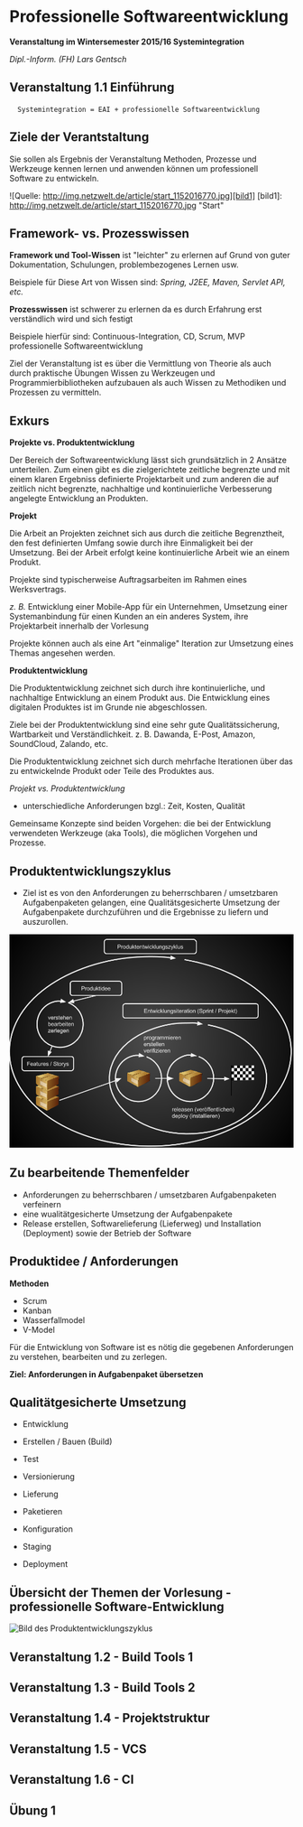 # Professionelle Softwareentwicklung
**Veranstaltung im Wintersemester 2015/16 Systemintegration**

*Dipl.-Inform. (FH) Lars Gentsch*

## Veranstaltung 1.1 Einführung

```
  Systemintegration = EAI + professionelle Softwareentwicklung
```

## Ziele der Verantstaltung

Sie sollen als Ergebnis der Veranstaltung Methoden, Prozesse und Werkzeuge kennen lernen und anwenden können um professionell Software zu entwickeln.

![Quelle: http://img.netzwelt.de/article/start_1152016770.jpg][bild1]
[bild1]: http://img.netzwelt.de/article/start_1152016770.jpg "Start"


## Framework- vs. Prozesswissen
**Framework und Tool-Wissen** ist "leichter" zu erlernen auf Grund von guter Dokumentation, Schulungen, problembezogenes Lernen usw.

Beispiele für Diese Art von Wissen sind:
*Spring, J2EE, Maven, Servlet API, etc.*

**Prozesswissen** ist schwerer zu erlernen da es durch Erfahrung erst verständlich wird und sich festigt

Beispiele hierfür sind: Continuous-Integration, CD, Scrum, MVP professionelle Softwareentwicklung

Ziel der Veranstaltung ist es über die Vermittlung von Theorie als auch durch praktische Übungen Wissen zu Werkzeugen und Programmierbibliotheken aufzubauen als auch Wissen zu Methodiken und Prozessen zu vermitteln.


## Exkurs

**Projekte vs. Produktentwicklung**

Der Bereich der Softwareentwicklung lässt sich grundsätzlich in 2 Ansätze unterteilen. Zum einen gibt es die zielgerichtete zeitliche begrenzte und mit einem klaren Ergebniss definierte Projektarbeit und zum anderen die auf zeitlich nicht begrenzte, nachhaltige und kontinuierliche Verbesserung angelegte Entwicklung an Produkten.

**Projekt**

Die Arbeit an Projekten zeichnet sich aus durch die zeitliche Begrenztheit, den fest definierten Umfang sowie durch ihre Einmaligkeit bei der Umsetzung. Bei der Arbeit erfolgt keine kontinuierliche Arbeit wie an einem Produkt.

Projekte sind typischerweise Auftragsarbeiten im Rahmen eines Werksvertrags.

*z. B.* Entwicklung einer Mobile-App für ein Unternehmen, Umsetzung einer Systemanbindung für einen Kunden an ein anderes System, ihre Projektarbeit innerhalb der Vorlesung

Projekte können auch als eine Art "einmalige" Iteration zur Umsetzung eines Themas angesehen werden.


**Produktentwicklung**

Die Produktentwicklung zeichnet sich durch ihre kontinuierliche, und nachhaltige Entwicklung an einem Produkt aus. Die Entwicklung eines digitalen Produktes ist im Grunde nie abgeschlossen.

Ziele bei der Produktentwicklung sind eine sehr gute Qualitätssicherung, Wartbarkeit und Verständlichkeit.
z. B. Dawanda, E-Post, Amazon, SoundCloud, Zalando, etc.

Die Produktentwicklung zeichnet sich durch mehrfache Iterationen über das zu entwickelnde Produkt oder Teile des Produktes aus.


*Projekt vs. Produktentwicklung*

* unterschiedliche Anforderungen bzgl.: Zeit, Kosten, Qualität

Gemeinsame Konzepte sind beiden Vorgehen: die bei der Entwicklung verwendeten Werkzeuge (aka Tools), die möglichen Vorgehen und Prozesse.

## Produktentwicklungszyklus
* Ziel ist es von den Anforderungen zu beherrschbaren / umsetzbaren Aufgabenpaketen gelangen, eine Qualitätsgesicherte Umsetzung der Aufgabenpakete durchzuführen und die Ergebnisse zu liefern und auszurollen.

![Bild des Produktentwicklungszyklus](https://raw.githubusercontent.com/lars-gentsch-fhb/docs/master/Vorlesungs-Skript/Produktentwicklugszyklus.png)

## Zu bearbeitende Themenfelder
* Anforderungen zu beherrschbaren / umsetzbaren Aufgabenpaketen verfeinern
* eine wualitätgesicherte Umsetzung der Aufgabenpakete
* Release erstellen, Softwarelieferung (Lieferweg) und Installation (Deployment) sowie der Betrieb der Software

## Produktidee / Anforderungen

**Methoden**
* Scrum
* Kanban
* Wasserfallmodel
* V-Model

Für die Entwicklung von Software ist es nötig die gegebenen Anforderungen zu verstehen, bearbeiten und zu zerlegen.

**Ziel: Anforderungen in Aufgabenpaket übersetzen**

## Qualitätgesicherte Umsetzung
* Entwicklung
* Erstellen / Bauen (Build)
* Test
* Versionierung

* Lieferung
* Paketieren
* Konfiguration
* Staging
* Deployment


## Übersicht der Themen der Vorlesung - professionelle Software-Entwicklung
![Bild des Produktentwicklungszyklus](https://raw.githubusercontent.com/lars-gentsch-fhb/docs/master/Vorlesungs-Skript/Themen%C3%BCbersicht_der_Vorlesung.png)

## Veranstaltung 1.2 - Build Tools 1
## Veranstaltung 1.3 - Build Tools 2
## Veranstaltung 1.4 - Projektstruktur
## Veranstaltung 1.5 - VCS
## Veranstaltung 1.6 - CI
## Übung 1
